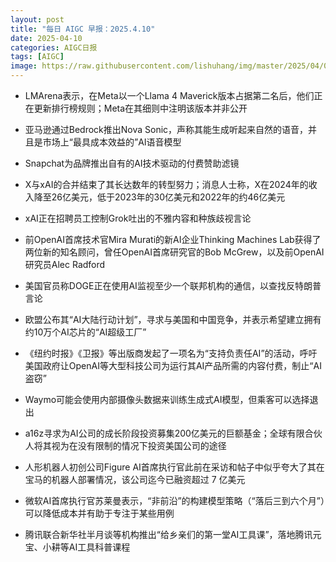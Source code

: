 ```yaml
---
layout: post
title: "每日 AIGC 早报：2025.4.10"
date: 2025-04-10
categories: AIGC日报
tags: [AIGC]
image: https://raw.githubusercontent.com/lishuhang/img/master/2025/04/0410-d.jpg
---
```


- LMArena表示，在Meta以一个Llama 4 Maverick版本占据第二名后，他们正在更新排行榜规则；Meta在其细则中注明该版本并非公开

- 亚马逊通过Bedrock推出Nova Sonic，声称其能生成听起来自然的语音，并且是市场上“最具成本效益的”AI语音模型

- Snapchat为品牌推出自有的AI技术驱动的付费赞助滤镜

- X与xAI的合并结束了其长达数年的转型努力；消息人士称，X在2024年的收入降至26亿美元，低于2023年的30亿美元和2022年的约46亿美元

- xAI正在招聘员工控制Grok吐出的不雅内容和种族歧视言论

- 前OpenAI首席技术官Mira Murati的新AI企业Thinking Machines Lab获得了两位新的知名顾问，曾任OpenAI首席研究官的Bob McGrew，以及前OpenAI研究员Alec Radford

- 美国官员称DOGE正在使用AI监视至少一个联邦机构的通信，以查找反特朗普言论

- 欧盟公布其“AI大陆行动计划”，寻求与美国和中国竞争，并表示希望建立拥有约10万个AI芯片的“AI超级工厂”

- 《纽约时报》《卫报》等出版商发起了一项名为“支持负责任AI”的活动，呼吁美国政府让OpenAI等大型科技公司为运行其AI产品所需的内容付费，制止“AI盗窃”

- Waymo可能会使用内部摄像头数据来训练生成式AI模型，但乘客可以选择退出

- a16z寻求为AI公司的成长阶段投资募集200亿美元的巨额基金；全球有限合伙人将其视为在没有限制的情况下投资美国公司的途径

- 人形机器人初创公司Figure AI首席执行官此前在采访和帖子中似乎夸大了其在宝马的机器人部署情况，该公司迄今已融资超过 7 亿美元

- 微软AI首席执行官苏莱曼表示，“非前沿”的构建模型策略（“落后三到六个月”）可以降低成本并有助于专注于某些用例

- 腾讯联合新华社半月谈等机构推出“给乡亲们的第一堂AI工具课”，落地腾讯元宝、小耕等AI工具科普课程